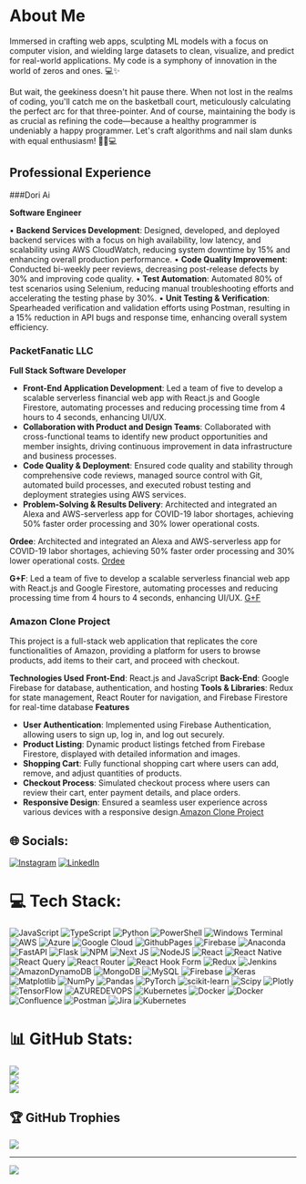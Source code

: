 # About Me

Immersed in crafting web apps, sculpting ML models with a focus on computer vision, and wielding large datasets to clean, visualize, and predict for real-world applications. My code is a symphony of innovation in the world of zeros and ones. 💻✨

But wait, the geekiness doesn't hit pause there. When not lost in the realms of coding, you'll catch me on the basketball court, meticulously calculating the perfect arc for that three-pointer. And of course, maintaining the body is as crucial as refining the code—because a healthy programmer is undeniably a happy programmer. Let's craft algorithms and nail slam dunks with equal enthusiasm! 🚀🏀💻

## Professional Experience

###Dori Ai

**Software Engineer**

•	**Backend Services Development**: Designed, developed, and deployed backend services with a focus on high availability, low latency, and scalability using AWS CloudWatch, reducing system downtime by 15% and enhancing overall production performance.
•	**Code Quality Improvement**: Conducted bi-weekly peer reviews, decreasing post-release defects by 30% and improving code quality.
•	**Test Automation**: Automated 80% of test scenarios using Selenium, reducing manual troubleshooting efforts and accelerating the testing phase by 30%.
•	**Unit Testing & Verification**: Spearheaded verification and validation efforts using Postman, resulting in a 15% reduction in API bugs and response time, enhancing overall system efficiency.



### PacketFanatic LLC

**Full Stack Software Developer**

- **Front-End Application Development**: Led a team of five to develop a scalable serverless financial web app with React.js and Google Firestore, automating processes and reducing processing time from 4 hours to 4 seconds, enhancing UI/UX.
- **Collaboration with Product and Design Teams**: Collaborated with cross-functional teams to identify new product opportunities and member insights, driving continuous improvement in data infrastructure and business processes.
- **Code Quality & Deployment**: Ensured code quality and stability through comprehensive code reviews, managed source control with Git, automated build processes, and executed robust testing and deployment strategies using AWS services.
- **Problem-Solving & Results Delivery**: Architected and integrated an Alexa and AWS-serverless app for COVID-19 labor shortages, achieving 50% faster order processing and 30% lower operational costs.

**Ordee**: Architected and integrated an Alexa and AWS-serverless app for COVID-19 labor shortages, achieving 50% faster order processing and 30% lower operational costs. [Ordee](https://ordee-1e683.web.app/)

**G+F**: Led a team of five to develop a scalable serverless financial web app with React.js and Google Firestore, automating processes and reducing processing time from 4 hours to 4 seconds, enhancing UI/UX. [G+F](https://npg-pf-167f7.firebaseapp.com/login?redirect=/dashboard/upload)


### Amazon Clone Project
This project is a full-stack web application that replicates the core functionalities of Amazon, providing a platform for users to browse products, add items to their cart, and proceed with checkout.

 **Technologies Used**
 **Front-End**: React.js and JavaScript
 **Back-End**: Google Firebase for database, authentication, and hosting
 **Tools & Libraries**: Redux for state management, React Router for navigation, and Firebase Firestore for real-time database
 **Features**
- **User Authentication**: Implemented using Firebase Authentication, allowing users to sign up, log in, and log out securely.
- **Product Listing**: Dynamic product listings fetched from Firebase Firestore, displayed with detailed information and images.
- **Shopping Cart**: Fully functional shopping cart where users can add, remove, and adjust quantities of products.
- **Checkout Process**: Simulated checkout process where users can review their cart, enter payment details, and place orders.
- **Responsive Design**: Ensured a seamless user experience across various devices with a responsive design.[Amazon Clone Project](https://clone-f11e6.web.app/)

## 🌐 Socials:
[![Instagram](https://img.shields.io/badge/Instagram-%23E4405F.svg?logo=Instagram&logoColor=white)](https://instagram.com/kshitij_ijari) [![LinkedIn](https://img.shields.io/badge/LinkedIn-%230077B5.svg?logo=linkedin&logoColor=white)](https://linkedin.com/in/kshitijijari) 

# 💻 Tech Stack:
![JavaScript](https://img.shields.io/badge/javascript-%23323330.svg?style=for-the-badge&logo=javascript&logoColor=%23F7DF1E) ![TypeScript](https://img.shields.io/badge/typescript-%23007ACC.svg?style=for-the-badge&logo=typescript&logoColor=white) ![Python](https://img.shields.io/badge/python-3670A0?style=for-the-badge&logo=python&logoColor=ffdd54) ![PowerShell](https://img.shields.io/badge/PowerShell-%235391FE.svg?style=for-the-badge&logo=powershell&logoColor=white) ![Windows Terminal](https://img.shields.io/badge/Windows%20Terminal-%234D4D4D.svg?style=for-the-badge&logo=windows-terminal&logoColor=white) ![AWS](https://img.shields.io/badge/AWS-%23FF9900.svg?style=for-the-badge&logo=amazon-aws&logoColor=white) ![Azure](https://img.shields.io/badge/azure-%230072C6.svg?style=for-the-badge&logo=microsoftazure&logoColor=white) ![Google Cloud](https://img.shields.io/badge/GoogleCloud-%234285F4.svg?style=for-the-badge&logo=google-cloud&logoColor=white) ![GithubPages](https://img.shields.io/badge/github%20pages-121013?style=for-the-badge&logo=github&logoColor=white) ![Firebase](https://img.shields.io/badge/firebase-%23039BE5.svg?style=for-the-badge&logo=firebase) ![Anaconda](https://img.shields.io/badge/Anaconda-%2344A833.svg?style=for-the-badge&logo=anaconda&logoColor=white) ![FastAPI](https://img.shields.io/badge/FastAPI-005571?style=for-the-badge&logo=fastapi) ![Flask](https://img.shields.io/badge/flask-%23000.svg?style=for-the-badge&logo=flask&logoColor=white) ![NPM](https://img.shields.io/badge/NPM-%23CB3837.svg?style=for-the-badge&logo=npm&logoColor=white) ![Next JS](https://img.shields.io/badge/Next-black?style=for-the-badge&logo=next.js&logoColor=white) ![NodeJS](https://img.shields.io/badge/node.js-6DA55F?style=for-the-badge&logo=node.js&logoColor=white) ![React](https://img.shields.io/badge/react-%2320232a.svg?style=for-the-badge&logo=react&logoColor=%2361DAFB) ![React Native](https://img.shields.io/badge/react_native-%2320232a.svg?style=for-the-badge&logo=react&logoColor=%2361DAFB) ![React Query](https://img.shields.io/badge/-React%20Query-FF4154?style=for-the-badge&logo=react%20query&logoColor=white) ![React Router](https://img.shields.io/badge/React_Router-CA4245?style=for-the-badge&logo=react-router&logoColor=white) ![React Hook Form](https://img.shields.io/badge/React%20Hook%20Form-%23EC5990.svg?style=for-the-badge&logo=reacthookform&logoColor=white) ![Redux](https://img.shields.io/badge/redux-%23593d88.svg?style=for-the-badge&logo=redux&logoColor=white) ![Jenkins](https://img.shields.io/badge/jenkins-%232C5263.svg?style=for-the-badge&logo=jenkins&logoColor=white) ![AmazonDynamoDB](https://img.shields.io/badge/Amazon%20DynamoDB-4053D6?style=for-the-badge&logo=Amazon%20DynamoDB&logoColor=white) ![MongoDB](https://img.shields.io/badge/MongoDB-%234ea94b.svg?style=for-the-badge&logo=mongodb&logoColor=white) ![MySQL](https://img.shields.io/badge/mysql-%2300000f.svg?style=for-the-badge&logo=mysql&logoColor=white) ![Firebase](https://img.shields.io/badge/Firebase-039BE5?style=for-the-badge&logo=Firebase&logoColor=white) ![Keras](https://img.shields.io/badge/Keras-%23D00000.svg?style=for-the-badge&logo=Keras&logoColor=white) ![Matplotlib](https://img.shields.io/badge/Matplotlib-%23ffffff.svg?style=for-the-badge&logo=Matplotlib&logoColor=black) ![NumPy](https://img.shields.io/badge/numpy-%23013243.svg?style=for-the-badge&logo=numpy&logoColor=white) ![Pandas](https://img.shields.io/badge/pandas-%23150458.svg?style=for-the-badge&logo=pandas&logoColor=white) ![PyTorch](https://img.shields.io/badge/PyTorch-%23EE4C2C.svg?style=for-the-badge&logo=PyTorch&logoColor=white) ![scikit-learn](https://img.shields.io/badge/scikit--learn-%23F7931E.svg?style=for-the-badge&logo=scikit-learn&logoColor=white) ![Scipy](https://img.shields.io/badge/SciPy-%230C55A5.svg?style=for-the-badge&logo=scipy&logoColor=%white) ![Plotly](https://img.shields.io/badge/Plotly-%233F4F75.svg?style=for-the-badge&logo=plotly&logoColor=white) ![TensorFlow](https://img.shields.io/badge/TensorFlow-%23FF6F00.svg?style=for-the-badge&logo=TensorFlow&logoColor=white) ![AZUREDEVOPS](https://img.shields.io/badge/azuredevops-0078D7.svg?style=for-the-badge&logo=azuredevops&logoColor=white&color=%230078D7) ![Kubernetes](https://img.shields.io/badge/kubernetes-%23326ce5.svg?style=for-the-badge&logo=kubernetes&logoColor=white) ![Docker](https://img.shields.io/badge/docker-%230db7ed.svg?style=for-the-badge&logo=docker&logoColor=white) ![Docker](https://img.shields.io/badge/docker-%230db7ed.svg?style=for-the-badge&logo=docker&logoColor=white) ![Confluence](https://img.shields.io/badge/confluence-%23172BF4.svg?style=for-the-badge&logo=confluence&logoColor=white) ![Postman](https://img.shields.io/badge/Postman-FF6C37?style=for-the-badge&logo=postman&logoColor=white) ![Jira](https://img.shields.io/badge/jira-%230A0FFF.svg?style=for-the-badge&logo=jira&logoColor=white) ![Kubernetes](https://img.shields.io/badge/kubernetes-%23326ce5.svg?style=for-the-badge&logo=kubernetes&logoColor=white)
# 📊 GitHub Stats:
![](https://github-readme-stats.vercel.app/api?username=Kshitijijari09&theme=city_light&hide_border=false&include_all_commits=true&count_private=true)<br/>
![](https://github-readme-streak-stats.herokuapp.com/?user=Kshitijijari09&theme=city_light&hide_border=false)<br/>
![](https://github-readme-stats.vercel.app/api/top-langs/?username=Kshitijijari09&theme=city_light&hide_border=false&include_all_commits=true&count_private=true&layout=compact)

## 🏆 GitHub Trophies
![](https://github-profile-trophy.vercel.app/?username=Kshitijijari09&theme=radical&no-frame=false&no-bg=true&margin-w=4)

---
[![](https://visitcount.itsvg.in/api?id=Kshitijijari09&icon=0&color=0)](https://visitcount.itsvg.in)

